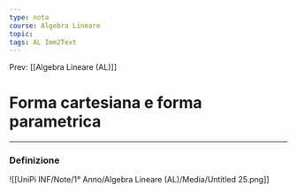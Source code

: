 ```yaml
---
type: nota
course: Algebra Lineare
topic: 
tags: AL Imm2Text 
---
```


Prev: [[Algebra Lineare (AL)]]

# Forma cartesiana e forma parametrica
---

### Definizione
![[UniPi INF/Note/1° Anno/Algebra Lineare (AL)/Media/Untitled 25.png]]
